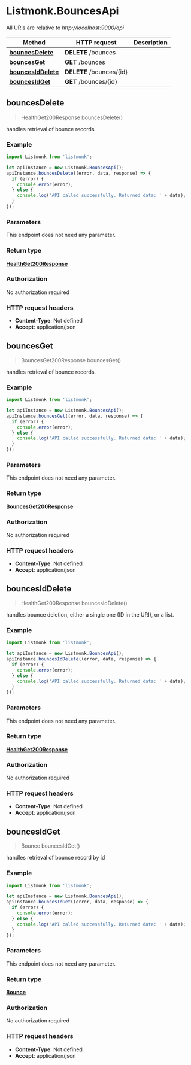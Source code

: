 # Listmonk.BouncesApi

All URIs are relative to *http://localhost:9000/api*

Method | HTTP request | Description
------------- | ------------- | -------------
[**bouncesDelete**](BouncesApi.md#bouncesDelete) | **DELETE** /bounces | 
[**bouncesGet**](BouncesApi.md#bouncesGet) | **GET** /bounces | 
[**bouncesIdDelete**](BouncesApi.md#bouncesIdDelete) | **DELETE** /bounces/{id} | 
[**bouncesIdGet**](BouncesApi.md#bouncesIdGet) | **GET** /bounces/{id} | 



## bouncesDelete

> HealthGet200Response bouncesDelete()



handles retrieval of bounce records.

### Example

```javascript
import Listmonk from 'listmonk';

let apiInstance = new Listmonk.BouncesApi();
apiInstance.bouncesDelete((error, data, response) => {
  if (error) {
    console.error(error);
  } else {
    console.log('API called successfully. Returned data: ' + data);
  }
});
```

### Parameters

This endpoint does not need any parameter.

### Return type

[**HealthGet200Response**](HealthGet200Response.md)

### Authorization

No authorization required

### HTTP request headers

- **Content-Type**: Not defined
- **Accept**: application/json


## bouncesGet

> BouncesGet200Response bouncesGet()



handles retrieval of bounce records.

### Example

```javascript
import Listmonk from 'listmonk';

let apiInstance = new Listmonk.BouncesApi();
apiInstance.bouncesGet((error, data, response) => {
  if (error) {
    console.error(error);
  } else {
    console.log('API called successfully. Returned data: ' + data);
  }
});
```

### Parameters

This endpoint does not need any parameter.

### Return type

[**BouncesGet200Response**](BouncesGet200Response.md)

### Authorization

No authorization required

### HTTP request headers

- **Content-Type**: Not defined
- **Accept**: application/json


## bouncesIdDelete

> HealthGet200Response bouncesIdDelete()



handles bounce deletion, either a single one (ID in the URI), or a list.

### Example

```javascript
import Listmonk from 'listmonk';

let apiInstance = new Listmonk.BouncesApi();
apiInstance.bouncesIdDelete((error, data, response) => {
  if (error) {
    console.error(error);
  } else {
    console.log('API called successfully. Returned data: ' + data);
  }
});
```

### Parameters

This endpoint does not need any parameter.

### Return type

[**HealthGet200Response**](HealthGet200Response.md)

### Authorization

No authorization required

### HTTP request headers

- **Content-Type**: Not defined
- **Accept**: application/json


## bouncesIdGet

> Bounce bouncesIdGet()



handles retrieval of bounce record by id

### Example

```javascript
import Listmonk from 'listmonk';

let apiInstance = new Listmonk.BouncesApi();
apiInstance.bouncesIdGet((error, data, response) => {
  if (error) {
    console.error(error);
  } else {
    console.log('API called successfully. Returned data: ' + data);
  }
});
```

### Parameters

This endpoint does not need any parameter.

### Return type

[**Bounce**](Bounce.md)

### Authorization

No authorization required

### HTTP request headers

- **Content-Type**: Not defined
- **Accept**: application/json

